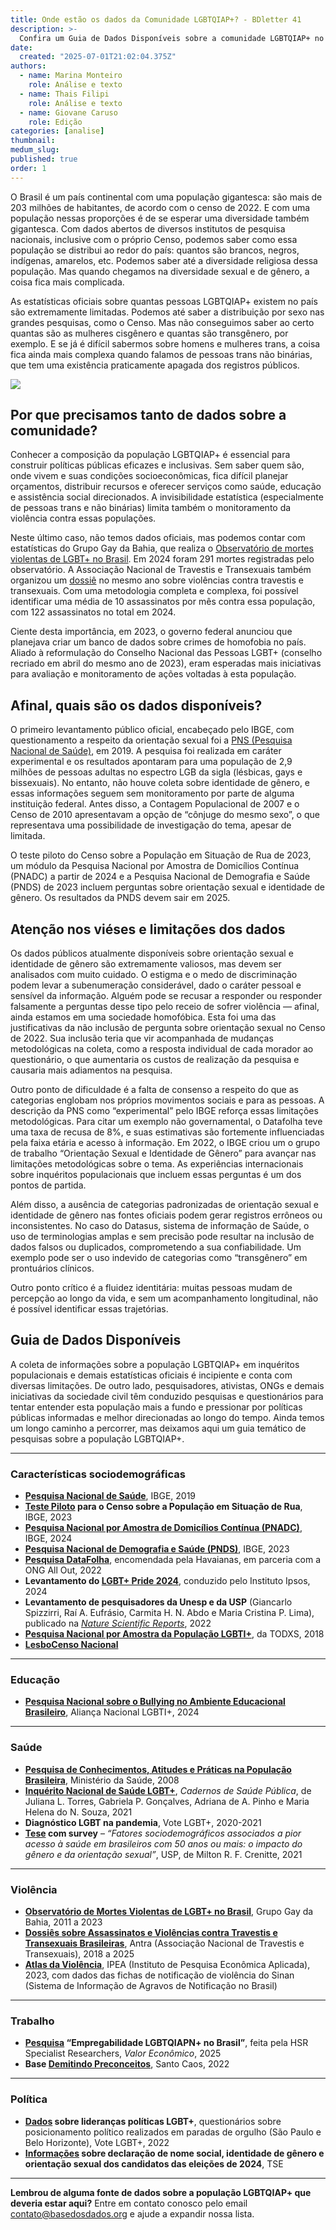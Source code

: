 ```yaml
---
title: Onde estão os dados da Comunidade LGBTQIAP+? - BDletter 41
description: >- 
  Confira um Guia de Dados Disponíveis sobre a comunidade LGBTQIAP+ no Brasil 
date:
  created: "2025-07-01T21:02:04.375Z"
authors:
  - name: Marina Monteiro
    role: Análise e texto
  - name: Thais Filipi
    role: Análise e texto
  - name: Giovane Caruso
    role: Edição
categories: [analise]
thumbnail: 
medum_slug: 
published: true
order: 1
---
```

 
O Brasil é um país continental com uma população gigantesca: são mais de 203 milhões de habitantes, de acordo com o censo de 2022. E com uma população nessas proporções é de se esperar uma diversidade também gigantesca. Com dados abertos de diversos institutos de pesquisa nacionais, inclusive com o próprio Censo, podemos saber como essa população se distribui ao redor do país: quantos são brancos, negros, indígenas, amarelos, etc. Podemos saber até a diversidade religiosa dessa população. Mas quando chegamos na diversidade sexual e de gênero, a coisa fica mais complicada. 

As estatísticas oficiais sobre quantas pessoas LGBTQIAP+ existem no país são extremamente limitadas. Podemos até saber a distribuição por sexo nas grandes pesquisas, como o Censo. Mas não conseguimos saber ao certo quantas são as mulheres cisgênero e quantas são transgênero, por exemplo. E se já é difícil sabermos sobre homens e mulheres trans, a coisa fica ainda mais complexa quando falamos de pessoas trans não binárias, que tem uma existência praticamente apagada dos registros públicos.

<Image src="/blog/bdletter-42-onde-estao-os-dados-da-comunidade-lgbtqiap/imagem1.png"/> 

## Por que precisamos tanto de dados sobre a comunidade? 
 

Conhecer a composição da população LGBTQIAP+ é essencial para construir políticas públicas eficazes e inclusivas. Sem saber quem são, onde vivem e suas condições socioeconômicas, fica difícil planejar orçamentos, distribuir recursos e oferecer serviços como saúde, educação e assistência social direcionados. A invisibilidade estatística (especialmente de pessoas trans e não binárias) limita também o monitoramento da violência contra essas populações. 


Neste último caso, não temos dados oficiais, mas podemos contar com estatísticas do Grupo Gay da Bahia, que realiza o [Observatório de mortes violentas de LGBT+ no Brasil](https://cedoc.grupodignidade.org.br/2025/01/27/observatorio-2024-de-mortes-violentas-de-lgbt-no-brasil-grupo-ggb/?utm_source=hs_email&utm_medium=email&_hsenc=p2ANqtz--2uPnfZiXEvYb_WguJl0ODlh67StX5oN6sc_6m0_Z2BXuwDVYaP-sVDE8H2NqkHf72kK-9). Em 2024 foram 291 mortes registradas pelo observatório. A Associação Nacional de Travestis e Transexuais também organizou um [dossiê](https://antrabrasil.org/wp-content/uploads/2025/01/dossie-antra-2025.pdf?utm_source=hs_email&utm_medium=email&_hsenc=p2ANqtz--2uPnfZiXEvYb_WguJl0ODlh67StX5oN6sc_6m0_Z2BXuwDVYaP-sVDE8H2NqkHf72kK-9) no mesmo ano sobre violências contra travestis e transexuais. Com uma metodologia completa e complexa, foi possível identificar uma média de 10 assassinatos por mês contra essa população, com 122 assassinatos no total em 2024.


Ciente desta importância, em 2023, o governo federal anunciou que planejava criar um banco de dados sobre crimes de homofobia no país. Aliado à reformulação do Conselho Nacional das Pessoas LGBT+ (conselho recriado em abril do mesmo ano de 2023), eram esperadas mais iniciativas para avaliação e monitoramento de ações voltadas à esta população. 

## Afinal, quais são os dados disponíveis?
 

O primeiro levantamento público oficial, encabeçado pelo IBGE, com questionamento a respeito da orientação sexual foi a [PNS (Pesquisa Nacional de Saúde)](https://basedosdados.org/dataset/86bac6cc-575f-4289-a857-13f3f52c9a1d?table=035b8e45-d228-49d1-bb33-b14edfaa3c63&utm_source=hs_email&utm_medium=email&_hsenc=p2ANqtz--2uPnfZiXEvYb_WguJl0ODlh67StX5oN6sc_6m0_Z2BXuwDVYaP-sVDE8H2NqkHf72kK-9), em 2019. A pesquisa foi realizada em caráter experimental e os resultados apontaram para uma população de 2,9 milhões de pessoas adultas no espectro LGB da sigla (lésbicas, gays e bissexuais). No entanto, não houve coleta sobre identidade de gênero, e essas informações seguem sem monitoramento por parte de alguma instituição federal. Antes disso, a Contagem Populacional de 2007 e o Censo de 2010 apresentavam a opção de “cônjuge do mesmo sexo”, o que representava uma possibilidade de investigação do tema, apesar de limitada.

 

O teste piloto do Censo sobre a População em Situação de Rua de 2023, um módulo da Pesquisa Nacional por Amostra de Domicílios Contínua (PNADC) a partir de 2024 e a Pesquisa Nacional de Demografia e Saúde (PNDS) de 2023 incluem perguntas sobre orientação sexual e identidade de gênero. Os resultados da PNDS devem sair em 2025.

 

## Atenção nos viéses e limitações dos dados
 

Os dados públicos atualmente disponíveis sobre orientação sexual e identidade de gênero são extremamente valiosos, mas devem ser analisados com muito cuidado. O estigma e o medo de discriminação podem levar a subenumeração considerável, dado o caráter pessoal e sensível da informação. Alguém pode se recusar a responder ou responder falsamente a perguntas desse tipo pelo receio de sofrer violência — afinal, ainda estamos em uma sociedade homofóbica. Esta foi uma das justificativas da não inclusão de pergunta sobre orientação sexual no Censo de 2022. Sua inclusão teria que vir acompanhada de mudanças metodológicas na coleta, como a resposta individual de cada morador ao questionário, o que aumentaria os custos de realização da pesquisa e causaria mais adiamentos na pesquisa. 

 

Outro ponto de dificuldade é a falta de consenso a respeito do que as categorias englobam nos próprios movimentos sociais e para as pessoas. A descrição da PNS como “experimental” pelo IBGE reforça essas limitações metodológicas. Para citar um exemplo não governamental, o Datafolha teve uma taxa de recusa de 8%, e suas estimativas são fortemente influenciadas pela faixa etária e acesso à informação. Em 2022, o IBGE criou um o grupo de trabalho “Orientação Sexual e Identidade de Gênero” para avançar nas limitações metodológicas sobre o tema. As experiências internacionais sobre inquéritos populacionais que incluem essas perguntas é um dos pontos de partida.

 

Além disso, a ausência de categorias padronizadas de orientação sexual e identidade de gênero nas fontes oficiais podem gerar registros errôneos ou inconsistentes. No caso do Datasus, sistema de informação de Saúde, o uso de terminologias amplas e sem precisão pode resultar na inclusão de dados falsos ou duplicados, comprometendo a sua confiabilidade. Um exemplo pode ser o uso indevido de categorias como “transgênero” em prontuários clínicos. 

 

Outro ponto crítico é a fluidez identitária: muitas pessoas mudam de percepção ao longo da vida, e sem um acompanhamento longitudinal, não é possível identificar essas trajetórias.

## Guia de Dados Disponíveis

A coleta de informações sobre a população LGBTQIAP+ em inquéritos populacionais e demais estatísticas oficiais é incipiente e conta com diversas limitações. De outro lado, pesquisadores, ativistas, ONGs e demais iniciativas da sociedade civil têm conduzido pesquisas e questionários para tentar entender esta população mais a fundo e pressionar por políticas públicas informadas e melhor direcionadas ao longo do tempo. Ainda temos um longo caminho a percorrer, mas deixamos aqui um guia temático de pesquisas sobre a população LGBTQIAP+.

---

### Características sociodemográficas

- **[Pesquisa Nacional de Saúde](https://www.ibge.gov.br/estatisticas/sociais/saude/9160-pesquisa-nacional-de-saude.html?utm_source=hs_email&utm_medium=email&_hsenc=p2ANqtz--2uPnfZiXEvYb_WguJl0ODlh67StX5oN6sc_6m0_Z2BXuwDVYaP-sVDE8H2NqkHf72kK-9)**, IBGE, 2019  
- **[Teste Piloto](https://agenciadenoticias.ibge.gov.br/agencia-noticias/2012-agencia-de-noticias/noticias/38625-ibge-realiza-estudo-inicial-para-levantamento-sobre-populacao-em-situacao-de-rua?utm_source=hs_email&utm_medium=email&_hsenc=p2ANqtz--2uPnfZiXEvYb_WguJl0ODlh67StX5oN6sc_6m0_Z2BXuwDVYaP-sVDE8H2NqkHf72kK-9) para o Censo sobre a População em Situação de Rua**, IBGE, 2023  
- **[Pesquisa Nacional por Amostra de Domicílios Contínua (PNADC)](https://www.google.com/aclk?sa=l&ai=DChsSEwiUsomZ76COAxXnQUgAHTspANcYACICCAEQABoCY2U&co=1&gclid=Cj0KCQjw1JjDBhDjARIsABlM2SvQNl4Yzhzwa4cnbiz3XuSA6c_x8Q5khMZYDvk0T39u4iJerBi33N8aAlpgEALw_wcB&category=acrcp_v1_48&sig=AOD64_02VigIfuy6w534-YHikaH7SPfPvA&q&adurl&ved=2ahUKEwjE8YSZ76COAxVxgGEGHdu0Mj8Q0Qx6BAgSEAE)**, IBGE, 2024  
- **[Pesquisa Nacional de Demografia e Saúde (PNDS)](https://www.gov.br/saude/pt-br/acesso-a-informacao/gestao-do-sus/articulacao-interfederativa/cit/pautas-de-reunioes-e-resumos/2023/setembro/informe-2013-pesquisa-nacional-de-demografia-e-saude-pnds-2023/view?utm_source=hs_email&utm_medium=email&_hsenc=p2ANqtz--2uPnfZiXEvYb_WguJl0ODlh67StX5oN6sc_6m0_Z2BXuwDVYaP-sVDE8H2NqkHf72kK-9)**, IBGE, 2023  
- **[Pesquisa DataFolha](https://www.terra.com.br/nos/155-milhoes-de-brasileiros-sao-lgbtqia-segundo-datafolha,50427fa04ccce5f04343ba19f2fcaa33ocs3znjz.html?utm_source=hs_email&utm_medium=email&_hsenc=p2ANqtz--2uPnfZiXEvYb_WguJl0ODlh67StX5oN6sc_6m0_Z2BXuwDVYaP-sVDE8H2NqkHf72kK-9)**, encomendada pela Havaianas, em parceria com a ONG All Out, 2022  
- **Levantamento do [LGBT+ Pride 2024](https://www.ipsos.com/sites/default/files/ct/news/documents/2024-06/Ipsos%20Pride%20Report%202024.pdf?utm_source=hs_email&utm_medium=email&_hsenc=p2ANqtz--2uPnfZiXEvYb_WguJl0ODlh67StX5oN6sc_6m0_Z2BXuwDVYaP-sVDE8H2NqkHf72kK-9)**, conduzido pelo Instituto Ipsos, 2024  
- **Levantamento de pesquisadores da Unesp e da USP** (Giancarlo Spizzirri, Raí A. Eufrásio, Carmita H. N. Abdo e Maria Cristina P. Lima), publicado na *[Nature Scientific Reports](https://jornal.unesp.br/2022/10/24/levantamento-quantitativo-pioneiro-na-america-latina-mapeia-comunidade-algbt-no-brasil/?utm_source=hs_email&utm_medium=email&_hsenc=p2ANqtz--2uPnfZiXEvYb_WguJl0ODlh67StX5oN6sc_6m0_Z2BXuwDVYaP-sVDE8H2NqkHf72kK-9)*, 2022  
- **[Pesquisa Nacional por Amostra da População LGBTI+](https://drive.google.com/file/d/1l5b7OYuVFLXktvSTExDN8GoqE3xDIUyy/view?utm_source=hs_email&utm_medium=email&_hsenc=p2ANqtz--2uPnfZiXEvYb_WguJl0ODlh67StX5oN6sc_6m0_Z2BXuwDVYaP-sVDE8H2NqkHf72kK-9)**, da TODXS, 2018  
- **[LesboCenso Nacional](https://www.lesbocenso.com.br/?utm_source=hs_email&utm_medium=email&_hsenc=p2ANqtz--2uPnfZiXEvYb_WguJl0ODlh67StX5oN6sc_6m0_Z2BXuwDVYaP-sVDE8H2NqkHf72kK-9)**  

---

### Educação

- **[Pesquisa Nacional sobre o Bullying no Ambiente Educacional Brasileiro](https://aliancalgbti.org.br/relatorio-pesquisa-nacional-sobre-o-bullying/?utm_source=hs_email&utm_medium=email&_hsenc=p2ANqtz--2uPnfZiXEvYb_WguJl0ODlh67StX5oN6sc_6m0_Z2BXuwDVYaP-sVDE8H2NqkHf72kK-9)**, Aliança Nacional LGBTI+, 2024  

---

### Saúde

- **[Pesquisa de Conhecimentos, Atitudes e Práticas na População Brasileira](https://bvsms.saude.gov.br/bvs/publicacoes/pesquisa_conhecimentos_atitudes_praticas_populacao_brasileira.pdf?utm_source=hs_email&utm_medium=email&_hsenc=p2ANqtz--2uPnfZiXEvYb_WguJl0ODlh67StX5oN6sc_6m0_Z2BXuwDVYaP-sVDE8H2NqkHf72kK-9)**, Ministério da Saúde, 2008  
- **[Inquérito Nacional de Saúde LGBT+](https://cadernos.ensp.fiocruz.br/ojs/index.php/csp/article/view/7565?utm_source=hs_email&utm_medium=email&_hsenc=p2ANqtz--2uPnfZiXEvYb_WguJl0ODlh67StX5oN6sc_6m0_Z2BXuwDVYaP-sVDE8H2NqkHf72kK-9)**, *Cadernos de Saúde Pública*, de Juliana L. Torres, Gabriela P. Gonçalves, Adriana de A. Pinho e Maria Helena do N. Souza, 2021  
- **Diagnóstico LGBT na pandemia**, Vote LGBT+, 2020-2021  
- **[Tese](https://www.teses.usp.br/teses/disponiveis/5/5160/tde-02052022-081817/pt-br.php?utm_source=hs_email&utm_medium=email&_hsenc=p2ANqtz--2uPnfZiXEvYb_WguJl0ODlh67StX5oN6sc_6m0_Z2BXuwDVYaP-sVDE8H2NqkHf72kK-9) com survey** – *“Fatores sociodemográficos associados a pior acesso à saúde em brasileiros com 50 anos ou mais: o impacto do gênero e da orientação sexual”*, USP, de Milton R. F. Crenitte, 2021  

---

### Violência

- **[Observatório de Mortes Violentas de LGBT+ no Brasil](https://grupogaydabahia.com.br/observatorio-da-violencia/?utm_source=hs_email&utm_medium=email&_hsenc=p2ANqtz--2uPnfZiXEvYb_WguJl0ODlh67StX5oN6sc_6m0_Z2BXuwDVYaP-sVDE8H2NqkHf72kK-9)**, Grupo Gay da Bahia, 2011 a 2023  
- **[Dossiês sobre Assassinatos e Violências contra Travestis e Transexuais Brasileiras](https://antrabrasil.org/assassinatos/?utm_source=hs_email&utm_medium=email&_hsenc=p2ANqtz--2uPnfZiXEvYb_WguJl0ODlh67StX5oN6sc_6m0_Z2BXuwDVYaP-sVDE8H2NqkHf72kK-9)**, Antra (Associação Nacional de Travestis e Transexuais), 2018 a 2025  
- **[Atlas da Violência](https://www.ipea.gov.br/atlasviolencia/publicacoes/282/atlas-2023-populacao-lgbtqi?utm_source=hs_email&utm_medium=email&_hsenc=p2ANqtz--2uPnfZiXEvYb_WguJl0ODlh67StX5oN6sc_6m0_Z2BXuwDVYaP-sVDE8H2NqkHf72kK-9)**, IPEA (Instituto de Pesquisa Econômica Aplicada), 2023, com dados das fichas de notificação de violência do Sinan (Sistema de Informação de Agravos de Notificação no Brasil)  

---

### Trabalho

- **[Pesquisa](https://valor.globo.com/brasil/noticia/2025/06/28/orientacao-sexual-segue-como-entrave-no-mercado-de-trabalho.ghtml?utm_source=hs_email&utm_medium=email&_hsenc=p2ANqtz--2uPnfZiXEvYb_WguJl0ODlh67StX5oN6sc_6m0_Z2BXuwDVYaP-sVDE8H2NqkHf72kK-9) “Empregabilidade LGBTQIAPN+ no Brasil”**, feita pela HSR Specialist Researchers, *Valor Econômico*, 2025  
- **Base [Demitindo Preconceitos](https://conteudos.santocaos.com.br/demitindo-preconceitos-2-0/?utm_source=hs_email&utm_medium=email&_hsenc=p2ANqtz--2uPnfZiXEvYb_WguJl0ODlh67StX5oN6sc_6m0_Z2BXuwDVYaP-sVDE8H2NqkHf72kK-9)**, Santo Caos, 2022  

---

### Política

- **[Dados](https://www.votelgbt.org/dados2022?utm_source=hs_email&utm_medium=email&_hsenc=p2ANqtz--2uPnfZiXEvYb_WguJl0ODlh67StX5oN6sc_6m0_Z2BXuwDVYaP-sVDE8H2NqkHf72kK-9) sobre lideranças políticas LGBT+**, questionários sobre posicionamento político realizados em paradas de orgulho (São Paulo e Belo Horizonte), Vote LGBT+, 2022  
- **[Informações](https://sig.tse.jus.br/ords/dwapr/r/seai/sig-candidaturas/painel-perfil-candidato?session=201940934981217&utm_source=hs_email&utm_medium=email&_hsenc=p2ANqtz--2uPnfZiXEvYb_WguJl0ODlh67StX5oN6sc_6m0_Z2BXuwDVYaP-sVDE8H2NqkHf72kK-9) sobre declaração de nome social, identidade de gênero e orientação sexual dos candidatos das eleições de 2024**, TSE  

---

**Lembrou de alguma fonte de dados sobre a população LGBTQIAP+ que deveria estar aqui?** Entre em contato conosco pelo email contato@basedosdados.org e ajude a expandir nossa lista.

